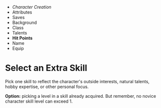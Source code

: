 
<!-- .margin.compass -->
* _Character Creation_
* Attributes
* Saves
* Background
* Class
* Talents
* **Hit Points**
* Name
* Equip


# Select an Extra Skill

Pick one skill to reflect the character's outside interests, natural talents, hobby expertise, or other personal focus.

**Option:** picking a level in a skill already acquired. But remember, no novice character skill level can exceed 1.

